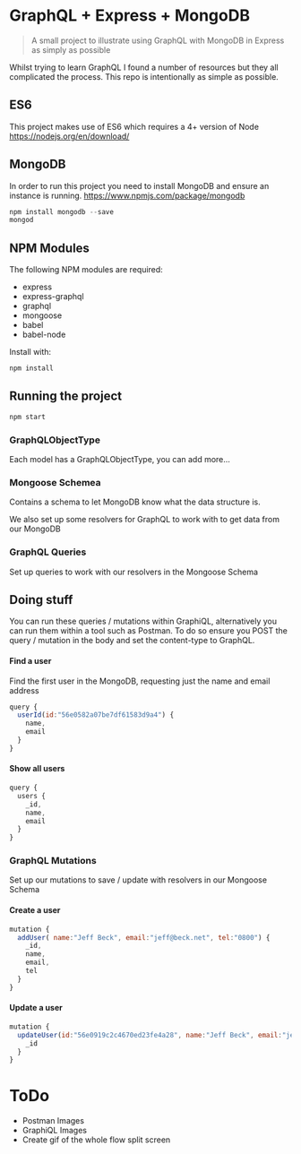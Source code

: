 # GraphQL + Express + MongoDB

> A small project to illustrate using GraphQL with MongoDB in Express as simply as possible

Whilst trying to learn GraphQL I found a number of resources but they all complicated the process. This repo is intentionally as simple as possible.

## ES6
This project makes use of ES6 which requires a 4+ version of Node https://nodejs.org/en/download/

## MongoDB
In order to run this project you need to install MongoDB and ensure an instance is running.
https://www.npmjs.com/package/mongodb

```js
npm install mongodb --save
mongod
```

## NPM Modules
The following NPM modules are required:

* express
* express-graphql
* graphql
* mongoose
* babel
* babel-node

Install with:

```js
npm install
```

## Running the project
```js
npm start
```


### GraphQLObjectType
Each model has a GraphQLObjectType, you can add more...

### Mongoose Schemea
Contains a schema to let MongoDB know what the data structure is.

We also set up some resolvers for GraphQL to work with to get data from our MongoDB

### GraphQL Queries
Set up queries to work with our resolvers in the Mongoose Schema

## Doing stuff
You can run these queries / mutations within GraphiQL, alternatively you can run them within a tool such as Postman. To do so ensure you POST the query / mutation in the body and set the content-type to GraphQL.

#### Find a user
Find the first user in the MongoDB, requesting just the name and email address
```js
query {
  userId(id:"56e0582a07be7df61583d9a4") {
    name,
    email
  }
}
```
#### Show all users
```js
query {
  users {
    _id,
    name,
    email
  }
}
```
### GraphQL Mutations
Set up our mutations to save / update with resolvers in our Mongoose Schema

#### Create a user
```js
mutation {
  addUser( name:"Jeff Beck", email:"jeff@beck.net", tel:"0800") {
    _id,
    name,
    email,
    tel
  }
}
```

#### Update a user
```js
mutation {
  updateUser(id:"56e0919c2c4670ed23fe4a28", name:"Jeff Beck", email:"jeff@beck.net", tel:"0800 234 231") {
    _id
  }
}
```

# ToDo
* Postman Images
* GraphiQL Images
* Create gif of the whole flow split screen
